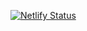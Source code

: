 [![Netlify Status](https://api.netlify.com/api/v1/badges/3f85f50f-a083-463f-9a3b-f20417ad6c67/deploy-status)](https://app.netlify.com/sites/quizzical-kepler-cf6e55/deploys)
